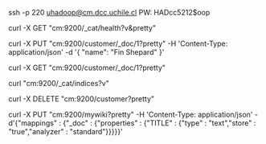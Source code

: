 ssh -p 220 uhadoop@cm.dcc.uchile.cl
PW: HADcc5212$oop

curl -X GET "cm:9200/_cat/health?v&pretty"

curl -X PUT "cm:9200/customer/_doc/1?pretty" -H 'Content-Type: application/json' -d '{ "name": "Fin Shepard" }'

curl -X GET "cm:9200/customer/_doc/1?pretty"

curl "cm:9200/_cat/indices?v"

curl -X DELETE "cm:9200/customer?pretty"

curl -X PUT "cm:9200/mywiki?pretty" -H 'Content-Type: application/json' -d'{"mappings" : {"_doc" : {"properties" : {"TITLE" : {"type" : "text","store" : "true","analyzer" : "standard"}}}}}'